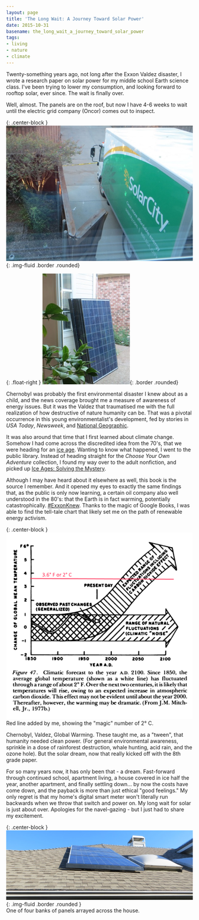 ```yaml
---
layout: page
title: 'The Long Wait: A Journey Toward Solar Power'
date: 2015-10-31
basename: the_long_wait_a_journey_toward_solar_power
tags:
- living
- nature
- climate
---
```


Twenty-something years ago, not long after the Exxon Valdez disaster, I wrote a
research paper on solar power for my middle school Earth science class. I've
been trying to lower my consumption, and looking forward to rooftop solar, ever
since. The wait is finally over.

Well, almost. The panels are on the roof, but now I have 4-6 weeks to wait until
the electric grid company (Oncor) comes out to inspect.

{: .center-block }
![solar panel photo 1](/images/solar1.jpg){: .img-fluid .border .rounded}

<!-- truncate -->

{: .float-right }
![solar panel photo 2 ](/images/solar2.jpg){: .border .rounded}

Chernobyl was probably the first environmental disaster I knew about as a child,
and the news coverage brought me a measure of awareness of energy issues. But it
was the Valdez that traumatised me with the full realization of how destructive
of nature humanity can be. That was a pivotal occurrence in this young
environmentalist's development, fed by stories in *USA Today*, *Newsweek*, and
[National
Geographic](http://ngm.nationalgeographic.com/1990/01/alaska-oil-spill/hodgson-text).

It was also around that time that I first learned about climate change. Somehow
I had come across the discredited idea from the 70's, that we were heading for
an [ice age](http://www.skepticalscience.com/ice-age-predictions-in-1970s.htm).
Wanting to know what happened, I went to the public library. Instead of heading
straight for the *Choose Your Own Adventure* collection, I found my way over to
the adult nonfiction, and picked up [Ice Ages: Solving the
Mystery](https://books.google.com/books/about/Ice_Ages.html?id=GIxRp9fRDGwC&printsec=frontcover&source=kp_read_button#v=onepage&q&f=false).

Although I may have heard about it elsewhere as well, this book is the source I
remember. And it opened my eyes to exactly the same findings that, as the public
is only now learning, a certain oil company also well understood in the 80's:
that the Earth is in fact warming, potentially catastrophically.
[#ExxonKnew](https://twitter.com/hashtag/exxonknew?src=hash). Thanks to the
magic of Google Books, I was able to find the tell-tale chart that likely set me
on the path of renewable energy activism.

{: .center-block }
![global warming chart from old book](/images/globalWarming.png)<br>Red line added by me, showing the "magic" number of 2&deg; C.

Chernobyl, Valdez, Global Warming. These taught me, as a "tween", that humanity
needed clean power. (For general environmental awareness, sprinkle in a dose of
rainforest destruction, whale hunting, acid rain, and the ozone hole). But the
solar dream, now that really kicked off with the 8th grade paper.

For so many years now, it has only been that - a dream. Fast-forward through
continued school, apartment living, a house covered in ice half the year,
another apartment, and finally settling down... by now the costs have come down,
and the payback is more than just ethical "good feelings." My only regret is
that my home's digital smart meter won't literally run backwards when we throw
that switch and power on. My long wait for solar is just about over. Apologies
for the navel-gazing - but I just had to share my excitement.

{: .center-block }
![solar panel photo 3](/images/solar3.jpg){: .img-fluid .border .rounded }<br>
One of four banks of panels arrayed across the house.
